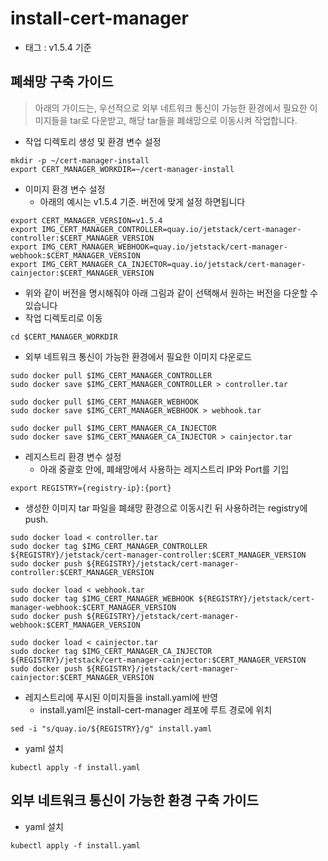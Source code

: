 # install-cert-manager
* 태그 : v1.5.4 기준
## 폐쇄망 구축 가이드
> 아래의 가이드는, 우선적으로 외부 네트워크 통신이 가능한 환경에서 필요한 이미지들을 tar로 다운받고, 해당 tar들을 폐쇄망으로 이동시켜 작업합니다. 

* 작업 디렉토리 생성 및 환경 변수 설정
```
mkdir -p ~/cert-manager-install
export CERT_MANAGER_WORKDIR=~/cert-manager-install
```

* 이미지 환경 변수 설정
  * 아래의 예시는 v1.5.4 기준. 버전에 맞게 설정 하면됩니다
```
export CERT_MANAGER_VERSION=v1.5.4
export IMG_CERT_MANAGER_CONTROLLER=quay.io/jetstack/cert-manager-controller:$CERT_MANAGER_VERSION
export IMG_CERT_MANAGER_WEBHOOK=quay.io/jetstack/cert-manager-webhook:$CERT_MANAGER_VERSION
export IMG_CERT_MANAGER_CA_INJECTOR=quay.io/jetstack/cert-manager-cainjector:$CERT_MANAGER_VERSION
```

  * 위와 같이 버전을 명시해줘야 아래 그림과 같이 선택해서 원하는 버전을 다운할 수 있습니다
* 작업 디렉토리로 이동
```
cd $CERT_MANAGER_WORKDIR
```
* 외부 네트워크 통신이 가능한 환경에서 필요한 이미지 다운로드
```
sudo docker pull $IMG_CERT_MANAGER_CONTROLLER
sudo docker save $IMG_CERT_MANAGER_CONTROLLER > controller.tar

sudo docker pull $IMG_CERT_MANAGER_WEBHOOK
sudo docker save $IMG_CERT_MANAGER_WEBHOOK > webhook.tar

sudo docker pull $IMG_CERT_MANAGER_CA_INJECTOR
sudo docker save $IMG_CERT_MANAGER_CA_INJECTOR > cainjector.tar
```
* 레지스트리 환경 변수 설정
  * 아래 중괄호 안에, 폐쇄망에서 사용하는 레지스트리 IP와 Port를 기입
```
export REGISTRY={registry-ip}:{port}
```

* 생성한 이미지 tar 파일을 폐쇄망 환경으로 이동시킨 뒤 사용하려는 registry에 push.
```
sudo docker load < controller.tar
sudo docker tag $IMG_CERT_MANAGER_CONTROLLER ${REGISTRY}/jetstack/cert-manager-controller:$CERT_MANAGER_VERSION
sudo docker push ${REGISTRY}/jetstack/cert-manager-controller:$CERT_MANAGER_VERSION

sudo docker load < webhook.tar
sudo docker tag $IMG_CERT_MANAGER_WEBHOOK ${REGISTRY}/jetstack/cert-manager-webhook:$CERT_MANAGER_VERSION
sudo docker push ${REGISTRY}/jetstack/cert-manager-webhook:$CERT_MANAGER_VERSION

sudo docker load < cainjector.tar
sudo docker tag $IMG_CERT_MANAGER_CA_INJECTOR ${REGISTRY}/jetstack/cert-manager-cainjector:$CERT_MANAGER_VERSION
sudo docker push ${REGISTRY}/jetstack/cert-manager-cainjector:$CERT_MANAGER_VERSION
```

* 레지스트리에 푸시된 이미지들을 install.yaml에 반영
  * install.yaml은 install-cert-manager 레포에 루트 경로에 위치  
```
sed -i "s/quay.io/${REGISTRY}/g" install.yaml	 	 
```

* yaml 설치
```
kubectl apply -f install.yaml
```

## 외부 네트워크 통신이 가능한 환경 구축 가이드
* yaml 설치
```
kubectl apply -f install.yaml
```
